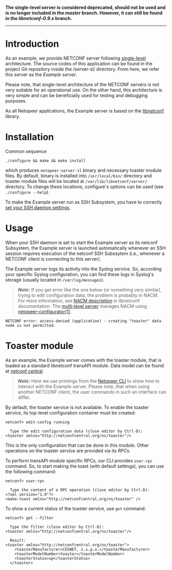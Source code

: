 **The single-level server is considered deprecated, should not be used and is no longer included in the _master_ branch. However, it can still be found in the _libnetconf-0.9.x_ branch.**


---


# Introduction #

As an example, we provide NETCONF server following [single-level](http://libnetconf.googlecode.com/git/doc/doxygen/html/da/db3/server.html) architecture. The source codes of this application can be found in the project Git repository inside the /server-sl/ directory. From here, we refer this server as the _Example server_.

Please note, that single-level architecture of the NETCONF servers is not very suitable for an operational use. On the other hand, this architecture is very simple and can be beneficially used for testing and debugging purposes.

As all Netopeer applications, the Example server is based on the [libnetconf](https://libnetconf.googlecode.com) library.

# Installation #

Common sequence
```
./configure && make && make install
```

which produces `netopeer-server-sl` binary and necessary toaster module files. By default, binary is installed into `/usr/local/bin/` directory and toaster module files will be located at `/var/lib/libnetconf/server/` directory. To change these locations, configure's options can be used (see `./configure --help`).

To make the Example server run as SSH Subsystem, you have to correctly [set your SSH daemon settings](SSHDaemonSettings.md).

# Usage #

When your SSH daemon is set to start the Example server as its netconf Subsystem, the Example server is launched automatically whenever an SSH session requires execution of the netconf SSH Subssytem (i.e., whenever a NETCONF client is connecting to this server).

The Example server logs its activity into the Syslog service. So, according your specific Syslog configuration, you can find these logs in Syslog's storage (usually located in `/var/log/messages`).

> _**Note:**_ If you get error like the one below (or something very similar), trying to edit configuration data, the problem is probably in NACM. For more information, see [NACM description](http://libnetconf.googlecode.com/git/doc/doxygen/html/dd/d59/nacm.html) in libnetconf documentation. The [multi-level server](MultiLevelServer.md) manages NACM using [netopeer-configurator(1)](http://netopeer.googlecode.com/git/server/configurator/netopeer-configurator.1.html).

```
NETCONF error: access-denied (application) - creating "toaster" data node is not permitted.
```

# Toaster module #

As an example, the Example server comes with the toaster module, that is loaded as a standard libnetconf transAPI module. Data model can be found at [netconf central](http://www.netconfcentral.org/modulereport/toaster)

> _**Note:**_ Here we use printings from the [Netopeer CLI](NetopeerCLI.md) to show how to interact with the Example server. Please note, that when using another NETCONF client, the user commands in such an interface can differ.

By default, the toaster service is not available. To enable the toaster service, its top-level configuration container must be created:

```
netconf> edit-config running

  Type the edit configuration data (close editor by Ctrl-D):
<toaster xmlns="http://netconfcentral.org/ns/toaster"/>
```

This is the only configuration that can be done in this module. Other operations on the toaster service are provided via its RPCs.

To perform transAPI module specific RPCs, our CLI provides `user-rpc` command. So, to start making the toast (with default settings), you can use the following command:

```
netconf> user-rpc

  Type the content of a RPC operation (close editor by Ctrl-D):
<?xml version="1.0"?>
<make-toast xmlns="http://netconfcentral.org/ns/toaster" />
```

To show a current status of the toaster service, use `get` command:

```
netconf> get --filter

  Type the filter (close editor by Ctrl-D):
<toaster xmlns="http://netconfcentral.org/ns/toaster"/>

  Result:
<toaster xmlns="http://netconfcentral.org/ns/toaster">
    <toasterManufacturer>CESNET, z.s.p.o.</toasterManufacturer>
    <toasterModelNumber>toaster</toasterModelNumber>
    <toasterStatus>up</toasterStatus>
  </toaster>
```